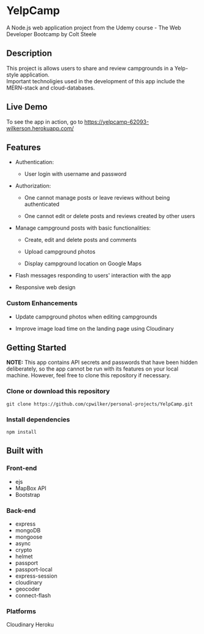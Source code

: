 # YelpCamp

A Node.js web application project from the Udemy course - The Web Developer Bootcamp by Colt Steele

## Description
This project is allows users to share and review campgrounds in a Yelp-style application.  
Important technoligies used in the development of this app include the MERN-stack and cloud-databases.

## Live Demo
To see the app in action, go to https://yelpcamp-62093-wilkerson.herokuapp.com/

## Features
* Authentication:

    * User login with username and password

* Authorization:

    * One cannot manage posts or leave reviews without being authenticated

    * One cannot edit or delete posts and reviews created by other users

* Manage campground posts with basic functionalities:

    * Create, edit and delete posts and comments

    * Upload campground photos

    * Display campground location on Google Maps


* Flash messages responding to users' interaction with the app

* Responsive web design

### Custom Enhancements

* Update campground photos when editing campgrounds

* Improve image load time on the landing page using Cloudinary


## Getting Started
**__NOTE:__** This app contains API secrets and passwords that have been hidden deliberately, so the app cannot be run with its features on your local machine. However, feel free to clone this repository if necessary.

### Clone or download this repository
``git clone https://github.com/cpwilker/personal-projects/YelpCamp.git``
### Install dependencies
``npm install``

## Built with

### Front-end

* ejs
* MapBox API
* Bootstrap

### Back-end
* express
* mongoDB
* mongoose
* async
* crypto
* helmet
* passport
* passport-local
* express-session
* cloudinary
* geocoder
* connect-flash

### Platforms
Cloudinary
Heroku
